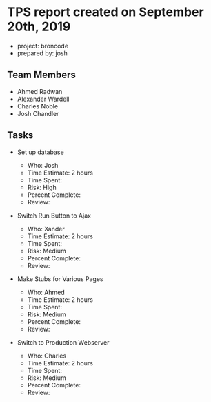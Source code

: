 # TPS report created on September 20th, 2019

* project: broncode
* prepared by: josh

## Team Members
* Ahmed Radwan
* Alexander Wardell
* Charles Noble
* Josh Chandler

## Tasks

* Set up database
    * Who: Josh
    * Time Estimate: 2 hours
    * Time Spent:
    * Risk: High
    * Percent Complete:
    * Review:

* Switch Run Button to Ajax
    * Who: Xander
    * Time Estimate: 2 hours
    * Time Spent:
    * Risk: Medium
    * Percent Complete:
    * Review:

* Make Stubs for Various Pages
    * Who: Ahmed
    * Time Estimate: 2 hours
    * Time Spent:
    * Risk: Medium
    * Percent Complete:
    * Review:

* Switch to Production Webserver
    * Who: Charles
    * Time Estimate: 2 hours
    * Time Spent:
    * Risk: Medium
    * Percent Complete:
    * Review:
